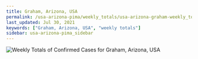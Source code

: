 ```yaml
---
title: Graham, Arizona, USA
permalink: /usa-arizona-pima/weekly_totals/usa-arizona-graham-weekly_totals.html
last_updated: Jul 30, 2021
keywords: ["Graham, Arizona, USA", "weekly totals"]
sidebar: usa-arizona-pima_sidebar
---
```


![Weekly Totals of Confirmed Cases for Graham, Arizona, USA](/covid_tracker/images/graphs/usa-arizona-graham-weekly_totals_graph.png)

